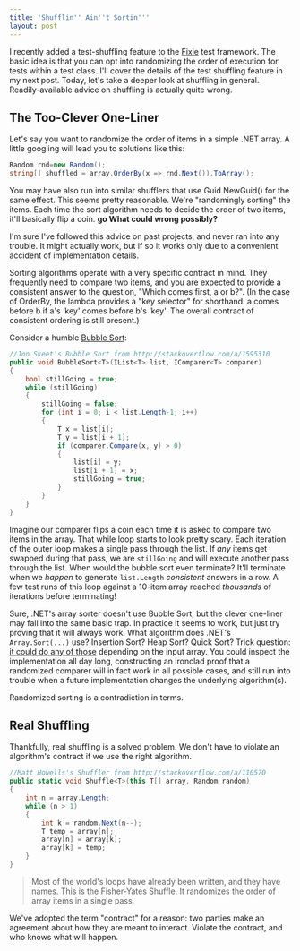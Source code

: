 ```yaml
---
title: 'Shufflin'' Ain''t Sortin'''
layout: post
---
```

I recently added a test-shuffling feature to the [Fixie](https://github.com/fixie/fixie) test framework. The basic idea is that you can opt into randomizing the order of execution for tests within a test class. I'll cover the details of the test shuffling feature in my next post. Today, let's take a deeper look at shuffling in general. Readily-available advice on shuffling is actually quite wrong.

## The Too-Clever One-Liner

Let's say you want to randomize the order of items in a simple .NET array. A little googling will lead you to solutions like this:

```cs
Random rnd=new Random();
string[] shuffled = array.OrderBy(x => rnd.Next()).ToArray();
```

You may have also run into similar shufflers that use Guid.NewGuid() for the same effect. This seems pretty reasonable. We're "randomingly sorting" the items. Each time the sort algorithm needs to decide the order of two items, it'll basically flip a coin. **go What could wrong possibly?**

I'm sure I've followed this advice on past projects, and never ran into any trouble. It might actually work, but if so it works only due to a convenient accident of implementation details.

Sorting algorithms operate with a very specific contract in mind. They frequently need to compare two items, and you are expected to provide a consistent answer to the question, "Which comes first, a or b?". (In the case of OrderBy, the lambda provides a "key selector" for shorthand: a comes before b if a's &#8216;key' comes before b's &#8216;key'. The overall contract of consistent ordering is still present.)

Consider a humble [Bubble Sort](http://stackoverflow.com/a/1595310):

```cs
//Jon Skeet's Bubble Sort from http://stackoverflow.com/a/1595310
public void BubbleSort<T>(IList<T> list, IComparer<T> comparer)
{
    bool stillGoing = true;
    while (stillGoing)
    {
        stillGoing = false;
        for (int i = 0; i < list.Length-1; i++)
        {
            T x = list[i];
            T y = list[i + 1];
            if (comparer.Compare(x, y) > 0)
            {
                list[i] = y;
                list[i + 1] = x;
                stillGoing = true;
            }
        }
    }
}
```

Imagine our comparer flips a coin each time it is asked to compare two items in the array. That while loop starts to look pretty scary. Each iteration of the outer loop makes a single pass through the list. If _any_ items get swapped during that pass, we are `stillGoing` and will execute another pass through the list. When would the bubble sort even terminate? It'll terminate when we _happen_ to generate `list.Length` _consistent_ answers in a row. A few test runs of this loop against a 10-item array reached _thousands_ of iterations before terminating!

Sure, .NET's array sorter doesn't use Bubble Sort, but the clever one-liner may fall into the same basic trap. In practice it seems to work, but just try proving that it will always work. What algorithm does .NET's `Array.Sort(...)` use? Insertion Sort? Heap Sort? Quick Sort? Trick question: [it could do any of those](http://msdn.microsoft.com/en-us/library/6tf1f0bc.aspx) depending on the input array. You could inspect the implementation all day long, constructing an ironclad proof that a randomized comparer will in fact work in all possible cases, and still run into trouble when a future implementation changes the underlying algorithm(s).

Randomized sorting is a contradiction in terms.

## Real Shuffling

Thankfully, real shuffling is a solved problem. We don't have to violate an algorithm's contract if we use the right algorithm.

```cs
//Matt Howells's Shuffler from http://stackoverflow.com/a/110570
public static void Shuffle<T>(this T[] array, Random random)
{
    int n = array.Length;
    while (n > 1)
    {
        int k = random.Next(n--);
        T temp = array[n];
        array[n] = array[k];
        array[k] = temp;
    }
}
```

> Most of the world's loops have already been written, and they have names. This is the Fisher-Yates Shuffle. It randomizes the order of array items in a single pass.

We've adopted the term "contract" for a reason: two parties make an agreement about how they are meant to interact. Violate the contract, and who knows what will happen.
